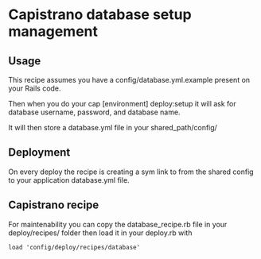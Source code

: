 # Capistrano database setup management

## Usage

This recipe assumes you have a config/database.yml.example present on your Rails code.

Then when you do your cap [environment] deploy:setup it will ask for database username, password, and database name.

It will then store a database.yml file in your shared_path/config/

## Deployment

On every deploy the recipe is creating a sym link to from the shared config to your application database.yml file.

## Capistrano recipe

For maintenability you can copy the database_recipe.rb file in your deploy/recipes/ folder then load it in your deploy.rb with

    load 'config/deploy/recipes/database'

